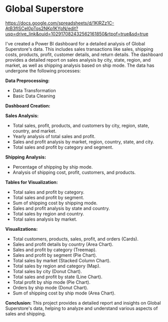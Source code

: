 # Global Superstore 

https://docs.google.com/spreadsheets/d/1KlRZz1C-AtB3fISCeI0pTqs2NKp1KYpN/edit?usp=drive_link&ouid=102917082432562161850&rtpof=true&sd=true

I've created a Power BI dashboard for a detailed analysis of Global Superstore's data. This includes sales transactions like sales, shipping costs, products, profit, customer details, and return details. The dashboard provides a detailed report on sales analysis by city, state, region, and market, as well as shipping analysis based on ship mode. The data has undergone the following processes:

**Data Preprocessing:**
- Data Transformation
- Basic Data Cleaning

**Dashboard Creation:**

**Sales Analysis:**
- Total sales, profit, products, and customers by city, region, state, country, and market.
- Yearly analysis of total sales and profit.
- Sales and profit analysis by market, region, country, state, and city.
- Total sales and profit by category and segment.

**Shipping Analysis:**
- Percentage of shipping by ship mode.
- Analysis of shipping cost, profit, customers, and products.

**Tables for Visualization:**
- Total sales and profit by category.
- Total sales and profit by segment.
- Sum of shipping cost by shipping mode.
- Sales and profit analysis by state and country.
- Total sales by region and country.
- Total sales analysis by market.

**Visualizations:**
- Total customers, products, sales, profit, and orders (Cards).
- Sales and profit details by country (Area Chart).
- Sales and profit by category (Treemap).
- Sales and profit by segment (Pie Chart).
- Total sales by market (Stacked Column Chart).
- Total sales by region and category (Map).
- Total sales by city (Donut Chart).
- Total sales and profit by state (Line Chart).
- Total profit by ship mode (Pie Chart).
- Orders by ship mode (Donut Chart).
- Sum of shipping cost by ship mode (Area Chart).

**Conclusion:**
This project provides a detailed report and insights on Global Superstore's data, helping to analyze and understand various aspects of sales and shipping.
